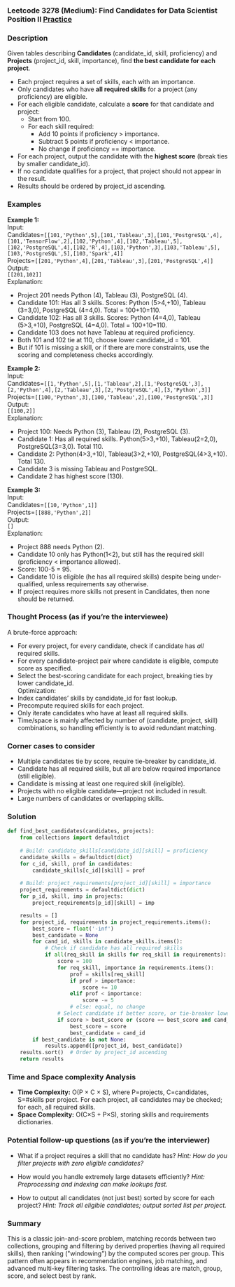 ### Leetcode 3278 (Medium): Find Candidates for Data Scientist Position II [Practice](https://leetcode.com/problems/find-candidates-for-data-scientist-position-ii)

### Description  
Given tables describing **Candidates** (candidate_id, skill, proficiency) and **Projects** (project_id, skill, importance), find **the best candidate for each project**.  
- Each project requires a set of skills, each with an importance.
- Only candidates who have **all required skills** for a project (any proficiency) are eligible.
- For each eligible candidate, calculate a **score** for that candidate and project:
  - Start from 100.
  - For each skill required:
    - Add 10 points if proficiency > importance.
    - Subtract 5 points if proficiency < importance.
    - No change if proficiency == importance.
- For each project, output the candidate with the **highest score** (break ties by smaller candidate_id).
- If no candidate qualifies for a project, that project should not appear in the result.
- Results should be ordered by project_id ascending.

### Examples  

**Example 1:**  
Input:  
Candidates=`[[101,'Python',5],[101,'Tableau',3],[101,'PostgreSQL',4],[101,'TensorFlow',2],[102,'Python',4],[102,'Tableau',5],[102,'PostgreSQL',4],[102,'R',4],[103,'Python',3],[103,'Tableau',5],[103,'PostgreSQL',5],[103,'Spark',4]]`  
Projects=`[[201,'Python',4],[201,'Tableau',3],[201,'PostgreSQL',4]]`  
Output:  
`[[201,102]]`  
Explanation:  
- Project 201 needs Python (4), Tableau (3), PostgreSQL (4).
- Candidate 101: Has all 3 skills. Scores: Python (5>4,+10), Tableau (3=3,0), PostgreSQL (4=4,0). Total = 100+10=110.
- Candidate 102: Has all 3 skills. Scores: Python (4=4,0), Tableau (5>3,+10), PostgreSQL (4=4,0). Total = 100+10=110.
- Candidate 103 does not have Tableau at required proficiency.
- Both 101 and 102 tie at 110, choose lower candidate_id = 101.
- But if 101 is missing a skill, or if there are more constraints, use the scoring and completeness checks accordingly.

**Example 2:**  
Input:  
Candidates=`[[1,'Python',5],[1,'Tableau',2],[1,'PostgreSQL',3],[2,'Python',4],[2,'Tableau',3],[2,'PostgreSQL',4],[3,'Python',3]]`  
Projects=`[[100,'Python',3],[100,'Tableau',2],[100,'PostgreSQL',3]]`  
Output:  
`[[100,2]]`  
Explanation:  
- Project 100: Needs Python (3), Tableau (2), PostgreSQL (3).
- Candidate 1: Has all required skills. Python(5>3,+10), Tableau(2=2,0), PostgreSQL(3=3,0). Total 110.
- Candidate 2: Python(4>3,+10), Tableau(3>2,+10), PostgreSQL(4>3,+10). Total 130.
- Candidate 3 is missing Tableau and PostgreSQL.
- Candidate 2 has highest score (130).

**Example 3:**  
Input:  
Candidates=`[[10,'Python',1]]`  
Projects=`[[888,'Python',2]]`  
Output:  
`[]`  
Explanation:  
- Project 888 needs Python (2).
- Candidate 10 only has Python(1<2), but still has the required skill (proficiency < importance allowed).
- Score: 100-5 = 95.
- Candidate 10 is eligible (he has all required skills) despite being under-qualified, unless requirements say otherwise.
- If project requires more skills not present in Candidates, then none should be returned.

### Thought Process (as if you’re the interviewee)  
A brute-force approach:  
- For every project, for every candidate, check if candidate has *all* required skills.  
- For every candidate-project pair where candidate is eligible, compute score as specified.  
- Select the best-scoring candidate for each project, breaking ties by lower candidate_id.  
Optimization:  
- Index candidates’ skills by candidate_id for fast lookup.
- Precompute required skills for each project.
- Only iterate candidates who have at least all required skills.
- Time/space is mainly affected by number of (candidate, project, skill) combinations, so handling efficiently is to avoid redundant matching.

### Corner cases to consider  
- Multiple candidates tie by score, require tie-breaker by candidate_id.
- Candidate has all required skills, but all are below required importance (still eligible).
- Candidate is missing at least one required skill (ineligible).
- Projects with no eligible candidate—project not included in result.
- Large numbers of candidates or overlapping skills.

### Solution

```python
def find_best_candidates(candidates, projects):
    from collections import defaultdict
    
    # Build: candidate_skills[candidate_id][skill] = proficiency
    candidate_skills = defaultdict(dict)
    for c_id, skill, prof in candidates:
        candidate_skills[c_id][skill] = prof
        
    # Build: project_requirements[project_id][skill] = importance
    project_requirements = defaultdict(dict)
    for p_id, skill, imp in projects:
        project_requirements[p_id][skill] = imp

    results = []
    for project_id, requirements in project_requirements.items():
        best_score = float('-inf')
        best_candidate = None
        for cand_id, skills in candidate_skills.items():
            # Check if candidate has all required skills
            if all(req_skill in skills for req_skill in requirements):
                score = 100
                for req_skill, importance in requirements.items():
                    prof = skills[req_skill]
                    if prof > importance:
                        score += 10
                    elif prof < importance:
                        score -= 5
                    # else: equal, no change
                # Select candidate if better score, or tie-breaker lower id
                if score > best_score or (score == best_score and cand_id < best_candidate):
                    best_score = score
                    best_candidate = cand_id
        if best_candidate is not None:
            results.append([project_id, best_candidate])
    results.sort()  # Order by project_id ascending
    return results
```

### Time and Space complexity Analysis  

- **Time Complexity:** O(P × C × S), where P=projects, C=candidates, S=#skills per project. For each project, all candidates may be checked; for each, all required skills.
- **Space Complexity:** O(C×S + P×S), storing skills and requirements dictionaries.

### Potential follow-up questions (as if you’re the interviewer)  

- What if a project requires a skill that no candidate has?
  *Hint: How do you filter projects with zero eligible candidates?*

- How would you handle extremely large datasets efficiently?
  *Hint: Preprocessing and indexing can make lookups fast.*

- How to output all candidates (not just best) sorted by score for each project?
  *Hint: Track all eligible candidates; output sorted list per project.*

### Summary
This is a classic join-and-score problem, matching records between two collections, grouping and filtering by derived properties (having all required skills), then ranking ("windowing") by the computed scores per group. This pattern often appears in recommendation engines, job matching, and advanced multi-key filtering tasks. The controlling ideas are match, group, score, and select best by rank.